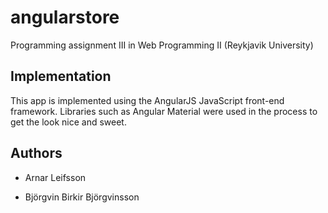 # angularstore
Programming assignment III in Web Programming II (Reykjavik University)

## Implementation

This app is implemented using the AngularJS JavaScript front-end framework. Libraries such as Angular Material were used in the process to get the look nice and sweet.

## Authors

 - Arnar Leifsson 

 - Björgvin Birkir Björgvinsson

